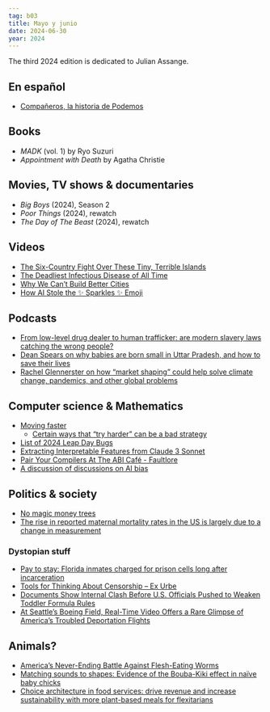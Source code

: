 ```yaml
---
tag: b03
title: Mayo y junio
date: 2024-06-30
year: 2024
---
```


The third 2024 edition is dedicated to Julian Assange.

## En español

- [Compañeros, la historia de Podemos](https://www.ondacero.es/podcast/companeros-historia-podemos/)

## Books

- *MADK* (vol. 1) by Ryo Suzuri
- *Appointment with Death* by Agatha Christie

## Movies, TV shows & documentaries

- *Big Boys* (2024), Season 2
- *Poor Things* (2024), rewatch
- *The Day of The Beast* (2024), rewatch

## Videos

- [The Six-Country Fight Over These Tiny, Terrible Islands](https://www.youtube.com/watch?v=OK804tfnPEg)
- [The Deadliest Infectious Disease of All Time](https://www.youtube.com/watch?v=7D-gxaie6UI)
- [Why We Can’t Build Better Cities](https://www.youtube.com/watch?v=2lHNkUjR9nM)
- [How AI Stole the ✨ Sparkles ✨ Emoji](https://www.youtube.com/watch?v=g-pG79LOtMw)

## Podcasts

- [From low-level drug dealer to human trafficker: are modern slavery laws catching the wrong people?](https://www.theguardian.com/law/ng-interactive/2024/apr/18/county-lines-drug-dealer-to-human-trafficker-modern-slavery-laws)
- [Dean Spears on why babies are born small in Uttar Pradesh, and how to save their lives](https://80000hours.org/podcast/episodes/dean-spears-neonatal-mortality-kangaroo-mother-care/)
- [Rachel Glennerster on how “market shaping” could help solve climate change, pandemics, and other global problems](https://80000hours.org/podcast/episodes/rachel-glennerster-market-shaping-incentives/)

## Computer science & Mathematics

- [Moving faster](https://www.scattered-thoughts.net/writing/moving-faster/)
  - [Certain ways that “try harder” can be a bad strategy](https://sashachapin.substack.com/p/certain-ways-that-try-harder-can)
- [List of 2024 Leap Day Bugs](https://codeofmatt.com/list-of-2024-leap-day-bugs/)
- [Extracting Interpretable Features from Claude 3 Sonnet](https://transformer-circuits.pub/2024/scaling-monosemanticity/index.html)
- [Pair Your Compilers At The ABI Café - Faultlore](https://faultlore.com/blah/abi-puns/)
- [A discussion of discussions on AI bias](https://danluu.com/ai-bias/)

## Politics & society

- [No magic money trees](https://stumblingandmumbling.typepad.com/stumbling_and_mumbling/2023/05/no-magic-money-trees.html)
- [The rise in reported maternal mortality rates in the US is largely due to a change in measurement](https://ourworldindata.org/rise-us-maternal-mortality-rates-measurement)


### Dystopian stuff

- [Pay to stay: Florida inmates charged for prison cells long after incarceration](https://www.abcactionnews.com/news/local-news/i-team-investigates/pay-to-stay-florida-inmates-charged-for-prison-cells-long-after-incarceration)
- [Tools for Thinking About Censorship – Ex Urbe](https://www.exurbe.com/tools-for-thinking-about-censorship/)
- [Documents Show Internal Clash Before U.S. Officials Pushed to Weaken Toddler Formula Rules](https://projects.propublica.org/toddler-formula-documents/)
- [At Seattle’s Boeing Field, Real-Time Video Offers a Rare Glimpse of America’s Troubled Deportation Flights](https://www.propublica.org/article/seattle-boeing-field-ice-deportation-flights)

## Animals?

- [America’s Never-Ending Battle Against Flesh-Eating Worms](https://www.theatlantic.com/science/archive/2020/05/flesh-eating-worms-disease-containment-america-panama/611026/)
- [Matching sounds to shapes: Evidence of the Bouba-Kiki effect in naïve baby chicks](https://www.biorxiv.org/content/10.1101/2024.05.17.594640v1)
- [Choice architecture in food services: drive revenue and increase sustainability with more plant-based meals for flexitarians](https://proveg.org/article/choice-architecture-in-food-services/)
